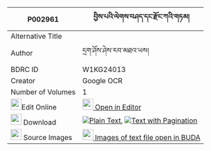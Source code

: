 |P002961|བྱིས་པའི་ལེགས་བཤད་དང་རྫོང་ཀའི་གཏམ། 
| --- | --- 
|Alternative Title |
|Author| དྲག་ཤོས་ཤེས་རབ་མཐའ་ཡས།
|BDRC ID | W1KG24013
|Creator | Google OCR
|Number of Volumes| 1
|<img width="25" src="https://img.icons8.com/color/25/000000/edit-property.png">Edit Online| [<img width="25" src="https://avatars.githubusercontent.com/u/45091458?s=200&v=4"> Open in Editor](http://editor.openpecha.org/P002961)
|<img width="25" src="https://img.icons8.com/fluent/48/000000/download-2.png"/>  Download | [![](https://img.icons8.com/color/20/000000/txt.png)Plain Text](https://github.com/Openpecha/P002961/releases/download/v1/jipa_i_lekshe_dang_dzong_ka_i__plain_P002961.zip), [![](https://img.icons8.com/color/20/000000/txt.png)Text with Pagination](https://github.com/Openpecha/P002961/releases/download/v1/jipa_i_lekshe_dang_dzong_ka_i__pages_P002961.zip)
|<img width="25" src="https://img.icons8.com/plasticine/100/000000/pictures-folder.png"/>  Source Images | [<img width="25" src="https://library.bdrc.io/icons/BUDA-small.svg"> Images of text file open in BUDA](https://library.bdrc.io/show/bdr:W1KG24013)